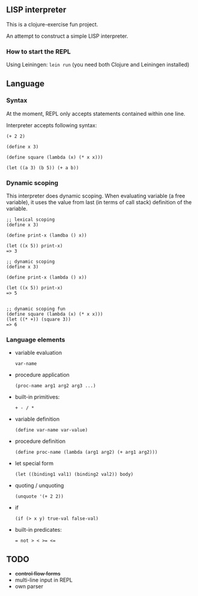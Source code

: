 ## LISP interpreter

This is a clojure-exercise fun project.

An attempt to construct a simple LISP interpreter.

### How to start the REPL

Using Leiningen: `lein run` (you need both Clojure and Leiningen installed)

## Language

### Syntax

At the moment, REPL only accepts statements contained within one line.

Interpreter accepts following syntax:

```
(+ 2 2)

(define x 3)

(define square (lambda (x) (* x x)))

(let ((a 3) (b 5)) (+ a b))
```

### Dynamic scoping

This interpreter does dynamic scoping. When evaluating variable (a
free variable), it uses the value from last (in terms of call stack)
definition of the variable.

```
;; lexical scoping
(define x 3)

(define print-x (lamdba () x))

(let ((x 5)) print-x)
=> 3

;; dynamic scoping
(define x 3)

(define print-x (lambda () x))

(let ((x 5)) print-x)
=> 5


;; dynamic scoping fun
(define square (lambda (x) (* x x)))
(let ((* +)) (square 3))
=> 6
```

### Language elements

- variable evaluation

  `var-name`
- procedure application

  `(proc-name arg1 arg2 arg3 ...)`
- built-in primitives:

  `+ - / *`
- variable definition

  `(define var-name var-value)`
- procedure definition

  `(define proc-name (lambda (arg1 arg2) (+ arg1 arg2)))`
- let special form

  `(let ((binding1 val1) (binding2 val2)) body)`
- quoting / unquoting

  `(unquote '(+ 2 2))`
- if

  `(if (> x y) true-val false-val)`
- built-in predicates:

  `= not > < >= <=`



## TODO

- ~~control flow forms~~
- multi-line input in REPL
- own parser
